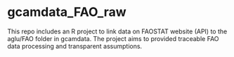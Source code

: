 # gcamdata_FAO_raw
This repo includes an R project to link data on FAOSTAT website (API) to the aglu/FAO folder in gcamdata. The project aims to provided traceable FAO data processing and transparent assumptions.  
